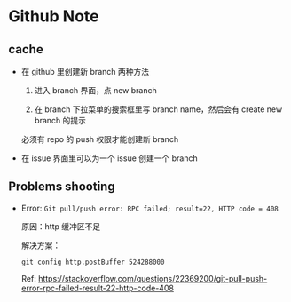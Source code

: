 # Github Note

## cache

* 在 github 里创建新 branch 两种方法

    1. 进入 branch 界面，点 new branch

    2. 在 branch 下拉菜单的搜索框里写 branch name，然后会有 create new branch 的提示

    必须有 repo 的 push 权限才能创建新 branch

* 在 issue 界面里可以为一个 issue 创建一个 branch

## Problems shooting

* Error: `Git pull/push error: RPC failed; result=22, HTTP code = 408`

    原因：http 缓冲区不足

    解决方案：

    `git config http.postBuffer 524288000`

    Ref: <https://stackoverflow.com/questions/22369200/git-pull-push-error-rpc-failed-result-22-http-code-408>